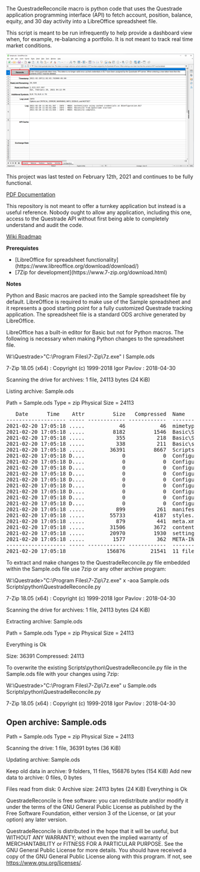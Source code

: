 The QuestradeReconcile macro is python code that uses the Questrade application programming interface (API) to fetch account, position, balance, equity, and 30 day activity into a LibreOffice spreadsheet file.

This script is meant to be run infrequently to help provide a dashboard view when, for example, re-balancing a portfolio. It is not meant to track real time market conditions.

![Figure 1: Run the QuestradeReconcile Python Macro](Documentation/RunQuestradeMacro.png?raw=True "Figure 1: Run the QuestradeReconcile Python Macro")

This project was last tested on February 12th, 2021 and continues  to be fully functional.

[PDF Documentation](Documentation/QuestradeMacroDocumentation.pdf?raw=True)

This repository is not meant to offer a turnkey application but instead is a useful reference. Nobody ought to allow any application, including this one, access to the Questrade API without first being able to completely understand and audit the code.

[Wiki Roadmap](https://github.com/kerouac01850/questrade-reconcile/wiki)

**Prerequistes**

<ul>
   <li>[LibreOffice for spreadsheet functionality](https://www.libreoffice.org/download/download/)</li>
   <li>[7Zip for development](https://www.7-zip.org/download.html)</li>
</ul>

**Notes**

Python and Basic macros are packed into the Sample spreadsheet file by default. LibreOffice is required to make use of the Sample spreadsheet and it represents a good starting point for a fully customized Questrade tracking application. The spreadsheet file is a standard ODS archive generated by LibreOffice.

LibreOffice has a built-in editor for Basic but not for Python macros. The following is necessary when making Python changes to the spreadsheet file.

<rawtext>
W:\Questrade>"C:\Program Files\7-Zip\7z.exe" l Sample.ods

7-Zip 18.05 (x64) : Copyright (c) 1999-2018 Igor Pavlov : 2018-04-30

Scanning the drive for archives:
1 file, 24113 bytes (24 KiB)

Listing archive: Sample.ods

Path = Sample.ods
Type = zip
Physical Size = 24113
<pre>
   Date      Time    Attr         Size   Compressed  Name
------------------- ----- ------------ ------------  ------------------------
2021-02-20 17:05:18 .....           46           46  mimetype
2021-02-20 17:05:18 .....         8182         1546  Basic\Standard\QuestDashboard.xml
2021-02-20 17:05:18 .....          355          218  Basic\Standard\script-lb.xml
2021-02-20 17:05:18 .....          338          211  Basic\script-lc.xml
2021-02-20 17:05:18 .....        36391         8667  Scripts\python\QuestradeReconcile.py
2021-02-20 17:05:18 D....            0            0  Configurations2\images\Bitmaps
2021-02-20 17:05:18 D....            0            0  Configurations2\floater
2021-02-20 17:05:18 D....            0            0  Configurations2\accelerator
2021-02-20 17:05:18 D....            0            0  Configurations2\menubar
2021-02-20 17:05:18 D....            0            0  Configurations2\progressbar
2021-02-20 17:05:18 D....            0            0  Configurations2\popupmenu
2021-02-20 17:05:18 D....            0            0  Configurations2\statusbar
2021-02-20 17:05:18 D....            0            0  Configurations2\toolbar
2021-02-20 17:05:18 D....            0            0  Configurations2\toolpanel
2021-02-20 17:05:18 .....          899          261  manifest.rdf
2021-02-20 17:05:18 .....        55733         4187  styles.xml
2021-02-20 17:05:18 .....          879          441  meta.xml
2021-02-20 17:05:18 .....        31506         3672  content.xml
2021-02-20 17:05:18 .....        20970         1930  settings.xml
2021-02-20 17:05:18 .....         1577          362  META-INF\manifest.xml
------------------- ----- ------------ ------------  ------------------------
2021-02-20 17:05:18             156876        21541  11 files, 9 folders
</pre>
</rawtext>

To extract and make changes to the QuestradeReconcile.py file embedded within the Sample.ods file use 7zip or any other archive program:

<rawtext>
W:\Questrade>"C:\Program Files\7-Zip\7z.exe" x -aoa Sample.ods Scripts\python\QuestradeReconcile.py

7-Zip 18.05 (x64) : Copyright (c) 1999-2018 Igor Pavlov : 2018-04-30

Scanning the drive for archives:
1 file, 24113 bytes (24 KiB)

Extracting archive: Sample.ods

Path = Sample.ods
Type = zip
Physical Size = 24113

Everything is Ok

Size:       36391
Compressed: 24113
</rawtext>

To overwrite the existing Scripts\python\QuestradeReconcile.py file in the Sample.ods file with your changes using 7zip:

<rawtext>
W:\Questrade>"C:\Program Files\7-Zip\7z.exe" u Sample.ods Scripts\python\QuestradeReconcile.py

7-Zip 18.05 (x64) : Copyright (c) 1999-2018 Igor Pavlov : 2018-04-30

Open archive: Sample.ods
--
Path = Sample.ods
Type = zip
Physical Size = 24113

Scanning the drive:
1 file, 36391 bytes (36 KiB)

Updating archive: Sample.ods

Keep old data in archive: 9 folders, 11 files, 156876 bytes (154 KiB)
Add new data to archive: 0 files, 0 bytes


Files read from disk: 0
Archive size: 24113 bytes (24 KiB)
Everything is Ok
</rawtext>

QuestradeReconcile is free software: you can redistribute and/or modify it under the terms of the GNU General Public License as published by the Free Software Foundation, either version 3 of the License, or (at your option) any later version.

QuestradeReconcile is distributed in the hope that it will be useful, but WITHOUT ANY WARRANTY; without even the implied warranty of MERCHANTABILITY or FITNESS FOR A PARTICULAR PURPOSE.  See the GNU General Public License for more details. You should have received a copy of the GNU General Public License along with this program.  If not, see https://www.gnu.org/licenses/.

